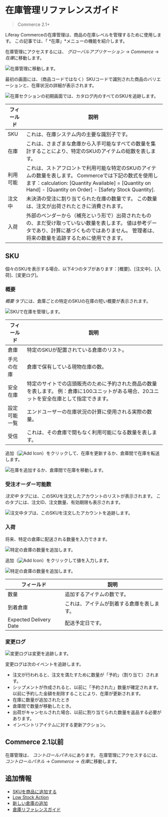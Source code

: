 # 在庫管理リファレンスガイド

> Commerce 2.1+

Liferay Commerceの在庫管理は、商品の在庫レベルを管理するために使用します。 この記事では、「 *在庫」*メニューの機能を紹介します。

在庫管理にアクセスするには、 *グローバルアプリケーション* → *Commerce* → *在庫*に移動します。

![在庫管理に移動します。](./inventory-management-reference-guide/images/01.png)

最初の画面には、（商品コードではなく）SKUコードで識別された商品のバリエーションと、在庫状況の詳細が表示されます。

![在庫セクションの初期画面では、カタログ内のすべてのSKUを追跡します。](./inventory-management-reference-guide/images/02.png)

| フィールド | 説明                                                                                                                                                                                  |
| ----- | ----------------------------------------------------------------------------------------------------------------------------------------------------------------------------------- |
| SKU   | これは、在庫システム内の主要な識別子です。                                                                                                                                                               |
| 在庫    | これは、さまざまな倉庫から入手可能なすべての数量を集計することにより、特定のSKUのアイテムの総数を表します。                                                                                                                             |
| 利用可能  | これは、ストアフロントで利用可能な特定のSKUのアイテムの数量を表します。 Commerceでは下記の数式を使用します：calculation: \[Quantity Available\] = \[Quantity on Hand\] - \[Quantity on Order\] - \[Safety Stock Quantity\]. |
| 注文中   | 未決済の受注に割り当てられた在庫の数量です。 この数量は、注文が出荷されたときに消費されます。                                                                                                                                     |
| 入荷    | 外部のベンダーから（補充という形で）出荷されたものの、まだ受け取っていない数量を表します。 値は参考データであり、計算に基づくものではありません。 管理者は、将来の数量を追跡するために使用できます。                                                                                 |

## SKU

個々のSKUを表示する場合、以下4つのタブがあります：[概要]、[注文中]、[入荷]、[変更ログ]。

### 概要

*概要* タブには、倉庫ごとの特定のSKUの在庫の短い概要が表示されます。

![SKUで在庫を管理します。](./inventory-management-reference-guide/images/03.png)

| フィールド  | 説明                                                                       |
| ------ | ------------------------------------------------------------------------ |
| 倉庫     | 特定のSKUが配置されている倉庫のリスト。                                                    |
| 手元の在庫  | 倉庫で保有している現物在庫の数。                                                         |
| 安全在庫   | 特定のサイトでの店頭販売のために予約された商品の数量を表します。 例：倉庫に100ユニットがある場合、20ユニットを安全在庫として指定できます。 |
| 設定可能一覧 | エンドユーザーの在庫状況の計算に使用される実際の数量。                                              |
| 受信     | これは、その倉庫で間もなく利用可能になる数量を表します。                                             |

追加（![Add Icon](../../images/icon-add.png)）をクリックして、在庫を更新するか、倉庫間で在庫を転送します。

![在庫を追加するか、倉庫間で在庫を移動します。](./inventory-management-reference-guide/images/04.png)

### 受注オーダー可能数

*注文中* タブには、このSKUを注文したアカウントのリストが表示されます。 このタブには、注文ID、注文数量、有効期限も表示されます。

![注文中タブは、このSKUを注文したアカウントを追跡します。](./inventory-management-reference-guide/images/08.png)

### 入荷

将来、特定の倉庫に配送される数量を入力できます。

![特定の倉庫の数量を追加します。](./inventory-management-reference-guide/images/06.png)

追加（![Add Icon](../../images/icon-add.png)）をクリックして値を入力します。

![特定の倉庫の数量を追加します。](./inventory-management-reference-guide/images/05.png)

| フィールド                  | 説明                    |
| ---------------------- | --------------------- |
| 数量                     | 追加するアイテムの数です。         |
| 到着倉庫                   | これは、アイテムが到着する倉庫を表します。 |
| Expected Delivery Date | 配送予定日です。              |

### 変更ログ

![変更ログは変更を追跡します。](./inventory-management-reference-guide/images/07.png)

変更ログは次のイベントを追跡します。

  - 注文が行われると、注文を満たすために数量が「予約」（割り当て）されます。
  - シップメントが作成されると、以前に「予約された」数量が確定されます。以前に予約した金額を削除することにより、在庫が更新されます。
  - 在庫に数量が追加されたとき
  - 倉庫間で数量が移動したとき。
  - 出荷がキャンセルされた場合、以前に割り当てられた数量を返品する必要があります。
  - インベントリアイテムに対する更新アクション。

## Commerce 2.1以前

在庫管理は、 *コントロールパネル*にあります。 在庫管理にアクセスするには、 *コントロールパネル* → *Commerce* → *在庫*に移動します。

## 追加情報

  - [SKUを商品に追加する](../creating-and-managing-products/products/adding-skus-to-your-products.md)
  - [Low Stock Action](./low-stock-action.md)
  - [新しい倉庫の追加](./adding-a-new-warehouse.md)
  - [倉庫リファレンスガイド](./warehouse-reference-guide.md)
